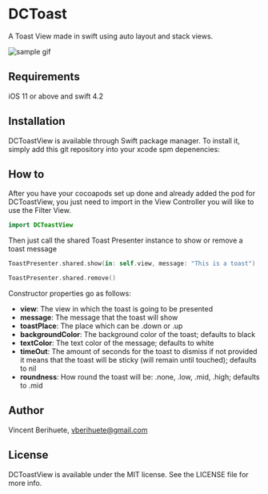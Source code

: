 # DCToast


A Toast View made in swift using auto layout and stack views.

![sample gif](https://media.giphy.com/media/iAQniXu33l8LvPPjQO/giphy.gif)

## Requirements

iOS 11 or above and swift 4.2

## Installation

DCToastView is available through Swift package manager. To install
it, simply add this git repository into your xcode spm depenencies:

## How to

After you have your cocoapods set up done and already added the pod for DCToastView, you just need to import in the View Controller you will like to use the Filter View.

```swift
import DCToastView
```

Then just call the shared Toast Presenter instance to show or remove a toast message 

```swift
ToastPresenter.shared.show(in: self.view, message: "This is a toast")
```


```swift
ToastPresenter.shared.remove()
```

Constructor properties go as follows:

* **view**: The view in which the toast is going to be presented
* **message**: The message that the toast will show
* **toastPlace**: The place which can be .down or .up
* **backgroundColor**: The background color of the toast; defaults to black
* **textColor**: The text color of the message; defaults to white
* **timeOut**: The amount of seconds for the toast to dismiss if not provided it means that the toast will be sticky (will remain until touched); defaults to nil
* **roundness**: How round the toast will be: .none, .low, .mid, .high; defaults to .mid


## Author

Vincent Berihuete, vberihuete@gmail.com

## License

DCToastView is available under the MIT license. See the LICENSE file for more info.
